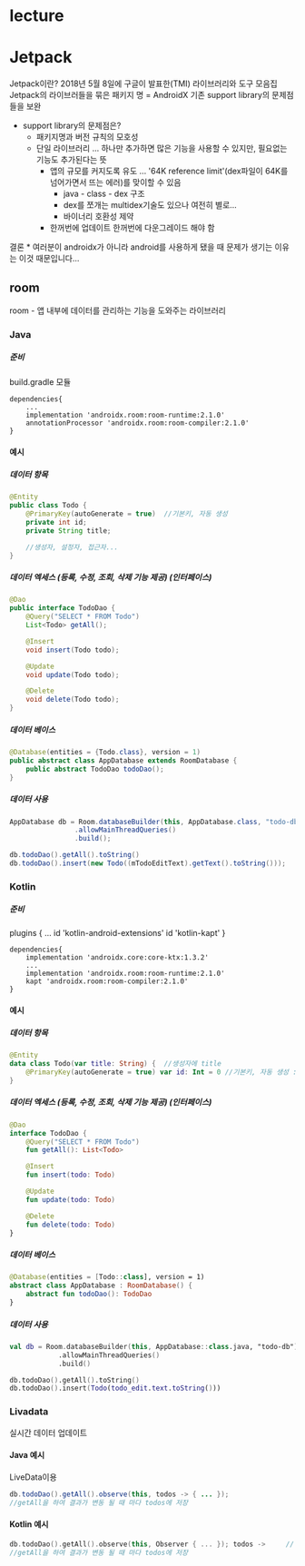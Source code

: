 lecture
============

# Jetpack
Jetpack이란?
2018년 5월 8일에 구글이 발표한(TMI) 라이브러리와 도구 모음집
Jetpack의 라이브러들을 묶은 패키지 명 = AndroidX
기존 support library의 문제점들을 보완
* support library의 문제점은?
  * 패키지명과 버전 규칙의 모호성
  * 단일 라이브러리 ... 하나만 추가하면 많은 기능을 사용할 수 있지만, 필요없는 기능도 추가된다는 뜻
    * 앱의 규모를 커지도록 유도 ... '64K reference limit'(dex파일이 64K를 넘어가면서 뜨는 에러)를 맞이할 수 있음
      * java - class - dex 구조 
      * dex를 쪼개는 multidex기술도 있으나 여전히 별로...
      * 바이너리 호환성 제약
    * 한꺼번에 업데이트 한꺼번에 다운그레이드 해야 함

결론 
    * 여러분이 androidx가 아니라 android를 사용하게 됐을 때 문제가 생기는 이유는 이것 때문입니다... 

## room
room - 앱 내부에 데이터를 관리하는 기능을 도와주는 라이브러리

### Java
##### 준비
build.gradle 모듈
```
dependencies{
    ...
    implementation 'androidx.room:room-runtime:2.1.0'
    annotationProcessor 'androidx.room:room-compiler:2.1.0'
}
```
#### 예시
##### 데이터 항목
```java
@Entity
public class Todo {
    @PrimaryKey(autoGenerate = true)  //기본키, 자동 생성
    private int id; 
    private String title;

    //생성자, 설정자, 접근자...
}
```
##### 데이터 엑세스 (등록, 수정, 조회, 삭제 기능 제공) (인터페이스)
```java
@Dao
public interface TodoDao {
    @Query("SELECT * FROM Todo")
    List<Todo> getAll();

    @Insert
    void insert(Todo todo);

    @Update
    void update(Todo todo);

    @Delete
    void delete(Todo todo);
}
```
#####  데이터 베이스
```java
@Database(entities = {Todo.class}, version = 1)
public abstract class AppDatabase extends RoomDatabase {
    public abstract TodoDao todoDao();
}
```
#####  데이터 사용
```java
AppDatabase db = Room.databaseBuilder(this, AppDatabase.class, "todo-db")
                .allowMainThreadQueries()
                .build();

db.todoDao().getAll().toString()
db.todoDao().insert(new Todo((mTodoEditText).getText().toString()));
```

### Kotlin
##### 준비
plugins {
    ...
    id 'kotlin-android-extensions'
    id 'kotlin-kapt'
}
```
dependencies{
    implementation 'androidx.core:core-ktx:1.3.2'
    ...
    implementation 'androidx.room:room-runtime:2.1.0'
    kapt 'androidx.room:room-compiler:2.1.0'
}
```
#### 예시
##### 데이터 항목
```kotlin
@Entity
data class Todo(var title: String) {  //생성자에 title
    @PrimaryKey(autoGenerate = true) var id: Int = 0 //기본키, 자동 생성 : var id: Int = 0
}
```
##### 데이터 엑세스 (등록, 수정, 조회, 삭제 기능 제공) (인터페이스)
```kotlin
@Dao
interface TodoDao {
    @Query("SELECT * FROM Todo")
    fun getAll(): List<Todo>

    @Insert
    fun insert(todo: Todo)

    @Update
    fun update(todo: Todo)

    @Delete
    fun delete(todo: Todo)
}
```
#####  데이터 베이스
```kotlin
@Database(entities = [Todo::class], version = 1)
abstract class AppDatabase : RoomDatabase() {
    abstract fun todoDao(): TodoDao
}
```
#####  데이터 사용
```kotlin
val db = Room.databaseBuilder(this, AppDatabase::class.java, "todo-db") //this말고 applicationContext도 가능
            .allowMainThreadQueries()
            .build()

db.todoDao().getAll().toString()
db.todoDao().insert(Todo(todo_edit.text.toString()))
```

### Livadata
실시간 데이터 업데이트
#### Java 예시
LiveData이용
```java
db.todoDao().getAll().observe(this, todos -> { ... }); 
//getAll을 하여 결과가 변동 될 때 마다 todos에 저장
```
#### Kotlin 예시
```kotlin
db.todoDao().getAll().observe(this, Observer { ... }); todos ->     // todos ->를 안 쓰면 기본 적으로 it으로 사용됨
//getAll을 하여 결과가 변동 될 때 마다 todos에 저장
```